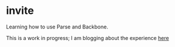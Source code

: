 invite
======

Learning how to use Parse and Backbone.

This is a work in progress; I am blogging about the experience [here](http://fatchat121.blogspot.com/2014/04/writing-small-application-using-parse.html)
